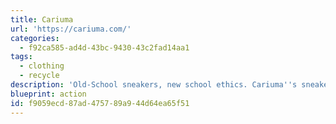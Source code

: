 ```yaml
---
title: Cariuma
url: 'https://cariuma.com/'
categories:
  - f92ca585-ad4d-43bc-9430-43c2fad14aa1
tags:
  - clothing
  - recycle
description: 'Old-School sneakers, new school ethics. Cariuma''s sneakers are handcrafted with premium natural materials, an obsessive eye for detail, and a conscious mind. They care deeply about our craftsmen, and ensure that they earn fair wages and experience safe working conditions.  Some of their shoes are carbon _negative_, and they are committed to carbon-neutral shipping processes, which they do by purchasing carbon offsets for each shipment.'
blueprint: action
id: f9059ecd-87ad-4757-89a9-44d64ea65f51
---
```

